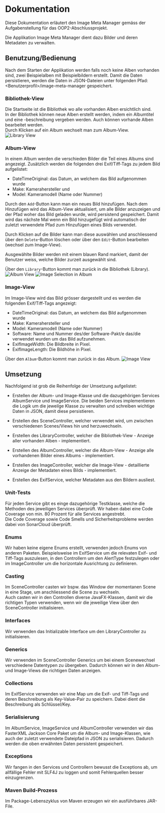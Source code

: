 # Dokumentation
Diese Dokumentation erläutert den Image Meta Manager gemäss der Aufgabenstellung für das OOP2-Abschlussprojekt.

Die Applikation Image Meta Manager dient dazu Bilder und deren Metadaten zu verwalten. 

## Benutzung/Bedienung
Nach dem Starten der Applikation werden falls noch keine Alben vorhanden sind, zwei Beispielalben mit Beispielbildern erstellt.
Damit die Daten persistieren, werden die Daten in JSON-Dateien unter folgenden Pfad: \<Benutzerprofil>/image-meta-manager gespeichert.

### Bibliothek-View
Die Startseite ist die Bibliothek wo alle vorhanden Alben ersichtlich sind.  
In der Bibliothek können neue Alben erstellt werden, indem ein Albumtitel und eine -beschreibung vergeben werden. Auch können vorhande Alben bearbeitet werden.  
Durch Klicken auf ein Album wechselt man zum Album-View.
![Library View](./images/library-view.JPG)

### Album-View
In einem Album werden die verschieden Bilder die Teil eines Albums sind angezeigt.
Zusätzlich werden die folgenden drei Exif/Tiff-Tags zu jedem Bild aufgelistet:
- DateTimeOriginal: das Datum, an welchem das Bild aufgenommen wurde
- Make: Kamerahersteller und
- Model: Kameramodell (Name oder Nummer)

Durch den `Add`-Button kann man ein neues Bild hinzufügen.
Nach dem Hinzufügen wird das Album-View aktualisiert, um alle Bilder anzuzeigen und der Pfad woher das Bild geladen wurde, wird persistend gespeichert. Damit wird das nächste Mal wenn ein Bild hinzugefügt wird automatisch der zuletzt verwendete Pfad zum Hinzufügen eines Bilds verwendet.

Durch Klicken auf die Bilder kann man diese auswählen und anschliessend über den `Delete`-Button löschen oder über den `Edit`-Button bearbeiten (wechsel zum Image-View).

Ausgewählte Bilder werden mit einem blauen Rand markiert, damit der Benutzer weiss, welche Bilder zurzeit ausgewählt sind.

Über den `Library`-Button kommt man zurück in die Bibliothek (Library).
![Album View](./images/album-view.JPG)
![Image Selection in Album](./images/select-images.JPG)

### Image-View
Im Image-View wird das Bild grösser dargestellt und es werden die folgenden Exif/Tiff-Tags angezeigt:
- DateTimeOriginal: das Datum, an welchem das Bild aufgenommen wurde
- Make: Kamerahersteller und
- Model: Kameramodell (Name oder Nummer)
- Software: Name und Nummer des/der Software-Pakt/e das/die verwendet wurden um das Bild aufzunehmen.
- ExifImageWidth: Die Bildbreite in Pixel.
- ExifImageLength: Die Bildhöhe in Pixel.

Über den `Album`-Button kommt man zurück in das Album.
![Image View](./images/image-view.JPG)

## Umsetzung
Nachfolgend ist grob die Reihenfolge der Umsetzung aufgelistet:
- Erstellen der Album- und Image-Klasse und die dazugehörigen Services AlbumService und ImageService. 
Die beiden Services implementieren die Logik um die jeweilge Klasse zu verwalten und schreiben wichtige Daten in JSON, damit diese persistieren.

- Erstellen des SceneController, welcher verwendet wird, um zwischen verschiedenen Scenes/Views hin und herzuwechseln.

- Erstellen des LibraryController, welcher die Bibliothek-View - Anzeige aller vorhanden Alben - implementiert.

- Erstellen des AlbumController, welcher die Album-View - Anzeige alle vorhandenen Bilder eines Albums - implementiert.

- Erstellen des ImageController, welcher die Image-View - detaillierte Anzeige der Metadaten eines Bilds - implementiert.

- Erstellen des ExifService, welcher Metadaten aus den Bildern ausliest.

### Unit-Tests
Für jeden Service gibt es einge dazugehörige Testklasse, welche die Methoden des jeweiligen Services überprüft. Wir haben dabei eine Code Coverage von min. 80 Prozent für alle Services angestrebt.  
Die Code Coverage sowie Code Smells und Sicherheitsprobleme werden dabei von SonarCloud überprüft.

### Enums
Wir haben keine eigene Enums erstellt, verwenden jedoch Enums von anderen Paketen. Beispielsweise im ExifService um die relevaten Exif- und Tiff-Tags auszulesen, in den Controllern um den AlertType festzulegen oder im ImageController um die horizontale Ausrichtung zu definieren.

### Casting
Im SceneController casten wir bspw. das Window der momentanen Scene in eine Stage, um anschliessend die Scene zu wechseln.  
Auch casten wir in den Controllen diverse JavaFX-Klassen, damit wir die richtigen Typen verwenden, wenn wir die jeweilige View über den SceneController initialisieren.

### Interfaces
Wir verwenden das Initializable Interface um den LibraryController zu initialisieren.

### Generics
Wir verwenden im SceneController Generics um bei einem Scenewechsel verschiedene Datentypen zu übergeben. Dadurch können wir in den Album- und Image-Views die richtigen Daten anzeigen.

### Collections
Im ExifService verwenden wir eine Map um die Exif- und Tiff-Tags und deren Beschreibung als Key-Value-Pair zu speichern. Dabei dient die Beschreibung als Schlüssel/Key.

### Serialisierung
Im AlbumService, ImageService und AlbumController verwenden wir das FasterXML Jackson Core Paket um die Album- und Image-Klassen, wie auch der zuletzt verwendete Dateipfad in JSON zu serialisieren. Dadurch werden die oben erwähnten Daten persistent gespeichert.

### Exceptions
Wir fangen in den Services und Controllern bewusst die Exceptions ab, um allfällige Fehler mit SLF4J zu loggen und somit Fehlerquellen besser einzugrenzen.

### Maven Build-Prozess
Im Package-Lebenszyklus von Maven erzeugen wir ein ausführbares JAR-File.